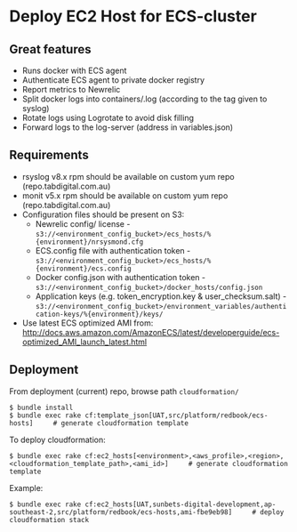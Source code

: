 # Deploy EC2 Host for ECS-cluster

## Great features

- Runs docker with ECS agent
- Authenticate ECS agent to private docker registry
- Report metrics to Newrelic
- Split docker logs into containers/<service name>.log (according to the tag given to syslog)
- Rotate logs using Logrotate to avoid disk filling
- Forward logs to the log-server (address in variables.json)

## Requirements

- rsyslog v8.x rpm should be available on custom yum repo (repo.tabdigital.com.au)
- monit v5.x rpm should be available on custom yum repo (repo.tabdigital.com.au)
- Configuration files should be present on S3:
  * Newrelic config/ license - `s3://<environment_config_bucket>/ecs_hosts/%{environment}/nrsysmond.cfg`
  * ECS.config file with authentication token - `s3://<environment_config_bucket>/ecs_hosts/%{environment}/ecs.config`
  * Docker config.json with authentication token - `s3://<environment_config_bucket>/docker_hosts/config.json`
  * Application keys (e.g. token_encryption.key & user_checksum.salt) - `s3://<environment_config_bucket>/environment_variables/authentication-keys/%{environment}/keys/`
- Use latest ECS optimized AMI from: http://docs.aws.amazon.com/AmazonECS/latest/developerguide/ecs-optimized_AMI_launch_latest.html

## Deployment

From deployment (current) repo, browse path `cloudformation/`
```
$ bundle install
$ bundle exec rake cf:template_json[UAT,src/platform/redbook/ecs-hosts]     # generate cloudformation template
```

To deploy cloudformation:
```
$ bundle exec rake cf:ec2_hosts[<environment>,<aws_profile>,<region>,<cloudformation_template_path>,<ami_id>]     # generate cloudformation template
```
Example:
```
$ bundle exec rake cf:ec2_hosts[UAT,sunbets-digital-development,ap-southeast-2,src/platform/redbook/ecs-hosts,ami-fbe9eb98]     # deploy cloudformation stack
```

